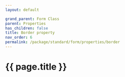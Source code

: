 ```yaml
---
layout: default

grand_parent: Form Class
parent: Properties
has_children: false
title: Border property
nav_order: 6
permalink: /package/standard/form/properties/border
---
```

# {{ page.title }}




